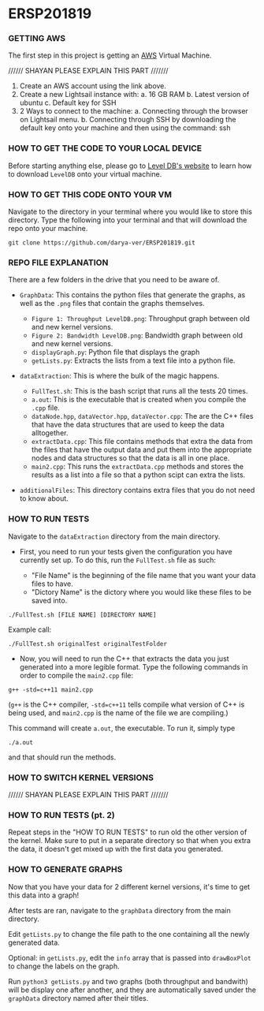# ERSP201819

### GETTING AWS

The first step in this project is getting an [AWS](https://lightsail.aws.amazon.com/ls/webapp/home/instances) 
Virtual Machine.
  
//////     SHAYAN PLEASE EXPLAIN THIS PART        /////// 
1. Create an AWS account using the link above.
2. Create a new Lightsail instance with:
    a. 16 GB RAM
    b. Latest version of ubuntu
    c. Default key for SSH 
3. 2 Ways to connect to the machine:
    a. Connecting through the browser on Lightsail menu.
    b. Connecting through SSH by downloading the default key onto your machine and then using the command:
              ssh 

### HOW TO GET THE CODE TO YOUR LOCAL DEVICE

Before starting anything else, please go to [Level DB's website](https://github.com/google/leveldb) to learn
how to download `LevelDB` onto your virtual machine. 

### HOW TO GET THIS CODE ONTO YOUR VM

Navigate to the directory in your terminal where you would like to store this directory. 
Type the following into your terminal and that will download the repo onto your machine. 

```git clone https://github.com/darya-ver/ERSP201819.git ```

### REPO FILE EXPLANATION

There are a few folders in the drive that you need to be aware of. 

* `GraphData`: This contains the python files that generate the graphs, as well as 
the `.png` files that contain the graphs themselves. 
    * `Figure 1: Throughput LevelDB.png`: Throughput graph between old and new kernel versions.
    * `Figure 2: Bandwidth LevelDB.png`: Bandwidth graph between old and new kernel versions.
    * `displayGraph.py`: Python file that displays the graph
    * `getLists.py`: Extracts the lists from a text file into a python file.

* `dataExtraction`: This is where the bulk of the magic happens. 
    * `FullTest.sh`: This is the bash script that runs all the tests 20 times. 
    * `a.out`: This is the executable that is created when you compile the `.cpp` file.
    * `dataNode.hpp`, `dataVector.hpp`, `dataVector.cpp`: The are the C++ files that have the data structures that are used to keep the data alltogether. 
    * `extractData.cpp`: This file contains methods that extra the data from the files that have the output data and put them into the appropriate nodes and data structures so that the data is all in one place. 
    * `main2.cpp`: This runs the `extractData.cpp` methods and stores the results as a list into a file so that a python scipt can extra the lists.


* `additionalFiles`: This directory contains extra files that you do not need to know about. 

### HOW TO RUN TESTS

Navigate to the `dataExtraction` directory from the main directory. 

* First, you need to run your tests given the configuration you have currently set up. To do this, run the `FullTest.sh` file as such:

    * "File Name" is the beginning of the file name that you want your data files to have. 
    * "Dictory Name" is the dictory where you would like these files to be saved into. 

`./FullTest.sh [FILE NAME] [DIRECTORY NAME]`


Example call:

`./FullTest.sh originalTest originalTestFolder`

* Now, you will need to run the C++ that extracts the data you just generated into a more legible format. Type the following commands in order to compile the `main2.cpp` file:

`g++ -std=c++11 main2.cpp`

(`g++` is the C++ compiler, `-std=c++11` tells compile what version of C++ is being used, and `main2.cpp` is the name of the file we are compiling.)

This command will create `a.out`, the executable. To run it, simply type 

`./a.out`

and that should run the methods. 

### HOW TO SWITCH KERNEL VERSIONS

//////     SHAYAN PLEASE EXPLAIN THIS PART        /////// 

### HOW TO RUN TESTS (pt. 2)

Repeat steps in the "HOW TO RUN TESTS" to run old the other version of the kernel. Make sure to put in a separate directory so that when you extra the data, it doesn't get mixed up with the first data you generated. 

### HOW TO GENERATE GRAPHS

Now that you have your data for 2 different kernel versions, it's time to get this data into a graph! 

After tests are ran, navigate to the `graphData` directory from the main directory. 

Edit `getLists.py` to change the file path to the one containing all the newly generated data. 

Optional: in `getLists.py`, edit the `info` array that is passed into `drawBoxPlot` to change the labels on the graph.

Run `python3 getLists.py` and two graphs (both throughput and bandwith) will be display one after another, and they are  automatically saved under the `graphData` directory named after their titles.

<!-- * This is a bullet point -->
<!-- * This is another.  -->
